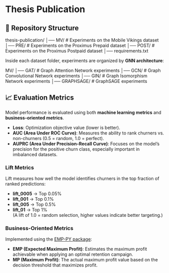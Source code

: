 # Thesis Publication

## 📂 Repository Structure

thesis-publication/
│── MV/ # Experiments on the Mobile Vikings dataset
│── PRE/ # Experiments on the Proximus Prepaid dataset
│── POST/ # Experiments on the Proximus Postpaid dataset
│── requirements.txt

Inside each dataset folder, experiments are organized by **GNN architecture**:

MV/
│── GAT/ # Graph Attention Network experiments
│── GCN/ # Graph Convolutional Network experiments
│── GIN/ # Graph Isomorphism Network experiments
│── GRAPHSAGE/ # GraphSAGE experiments

## 📈 Evaluation Metrics

Model performance is evaluated using both **machine learning metrics** and **business-oriented metrics**.

- **Loss**: Optimization objective value (lower is better).  
- **AUC (Area Under ROC Curve)**: Measures the ability to rank churners vs. non-churners (0.5 = random, 1.0 = perfect).  
- **AUPRC (Area Under Precision-Recall Curve)**: Focuses on the model’s precision for the positive churn class, especially important in imbalanced datasets.  

### Lift Metrics
Lift measures how well the model identifies churners in the top fraction of ranked predictions:  
- **lift_0005** → Top 0.05%  
- **lift_001** → Top 0.1%  
- **lift_005** → Top 0.5%  
- **lift_01** → Top 1%  
(A lift of 1.0 = random selection, higher values indicate better targeting.)

### Business-Oriented Metrics
Implemented using the [EMP-PY package](https://pypi.org/project/EMP-PY/):  
- **EMP (Expected Maximum Profit)**: Estimates the maximum profit achievable when applying an optimal retention campaign.  
- **MP (Maximum Profit)**: The actual maximum profit value based on the decision threshold that maximizes profit.  
